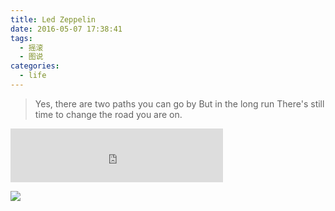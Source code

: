 ```yaml
---
title: Led Zeppelin
date: 2016-05-07 17:38:41
tags:
  - 摇滚
  - 图说
categories:
  - life
---
```


> Yes, there are two paths you can go by
  But in the long run
  There's still time to change the road you are on.


<!--more-->

<iframe frameborder="no" border="0" marginwidth="0" marginheight="0" width=340 height=86 src="http://music.163.com/outchain/player?type=2&id=20064680&auto=0&height=66"></iframe>

![](/img/Led-Zeppelin/ledzeppelin.jpg)
